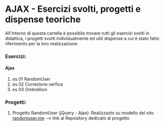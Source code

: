 # AJAX - Esercizi svolti, progetti e dispense teoriche

All'interno di questa cartella è possibile trovare tutti gli esercizi svolti in didattica, i progetti svolti individualmente ed utili dispense a cui è stato fatto riferimento per la loro realizzazione.

### Esercizi:
#### Ajax
 1. es 01 RandomUser
 2. es 02 Correzione verfica
 3. es 03 Ombrelloni
 
 ### Progetti:
 1. Progetto RandomUser (jQuery - Ajax): Realizzazto su modello del sito [randomuser.me](randomuser.me) --> link al Repository dedicato al progetto
